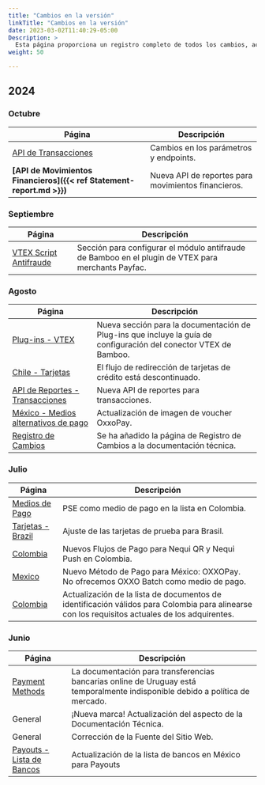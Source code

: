 ```yaml
---
title: "Cambios en la versión"
linkTitle: "Cambios en la versión"
date: 2023-03-02T11:40:29-05:00
Description: >
  Esta página proporciona un registro completo de todos los cambios, actualizaciones y mejoras realizadas en la documentación técnica. Mantenemos este registro para mantener informada a nuestra comunidad de desarrolladores sobre la evolución de Bamboo.
weight: 50

---
```




## 2024

### Octubre
| Página | Descripción |
|---|---|
| [API de Transacciones](/es/docs/reporting/transactions-report.html) | Cambios en los parámetros y endpoints. |
| **[API de Movimientos Financieros]({{< ref Statement-report.md >}})** | Nueva API de reportes para movimientos financieros. |


### Septiembre
| Página | Descripción |
|---|---|
| [VTEX Script Antifraude](/es/docs/plugins/vtex/vtex_setup.html#antifraud-script) | Sección para configurar el módulo antifraude de Bamboo en el plugin de VTEX para merchants Payfac. |

### Agosto
| Página | Descripción |
|---|---|
| [Plug-ins - VTEX](/es/docs/plugins/vtex.html) | Nueva sección para la documentación de Plug-ins que incluye la guía de configuración del conector VTEX de Bamboo. |
| [Chile - Tarjetas](/es/docs/payment-methods/chile/cl-cards.html#card-payments-using-api-flow) | El flujo de redirección de tarjetas de crédito está descontinuado. |
| [API de Reportes - Transacciones](/es/docs/reporting/transactions-report.html) | Nueva API de reportes para transacciones. |
| [México - Medios alternativos de pago](/es/docs/payment-methods/mexico/mx-apm.html#response-parameters) | Actualización de imagen de voucher OxxoPay. |
| [Registro de Cambios](/es/docs/getting-started/change-log.html) | Se ha añadido la página de Registro de Cambios a la documentación técnica. |


### Julio
| Página | Descripción |
|---|---|
| [Medios de Pago](/es/docs/getting-started/payment-methods.html#colombia) | PSE como medio de pago en la lista en Colombia. |
| [Tarjetas - Brazil](/es/docs/payment-methods/brazil/br-cards.html#testing-cards) | Ajuste de las tarjetas de prueba para Brasil. |
| [Colombia](/es/docs/payment-methods/colombia/co-apm.html#nequi-qr)| Nuevos Flujos de Pago para Nequi QR y Nequi Push en Colombia. |
| [Mexico](/es/docs/payment-methods/mexico/mx-apm.html#oxxopay)| Nuevo Método de Pago para México: OXXOPay. No ofrecemos OXXO Batch como medio de pago. |
| [Colombia](/es/docs/payment-methods/colombia.html#document-types)| Actualización de la lista de documentos de identificación válidos para Colombia para alinearse con los requisitos actuales de los adquirentes. |

### Junio
| Página | Descripción |
|---|---|
| [Payment Methods](/en/docs/payment-methods/uruguay/uy-apm.html#bank-transfers) | La documentación para transferencias bancarias online de Uruguay está temporalmente indisponible debido a política de mercado. |
| General | ¡Nueva marca! Actualización del aspecto de la Documentación Técnica. |
| General | Corrección de la Fuente del Sitio Web. |
| [Payouts - Lista de Bancos](/es/payouts/payouts-api/variables.html#mexico) | Actualización de la lista de bancos en México para Payouts |


